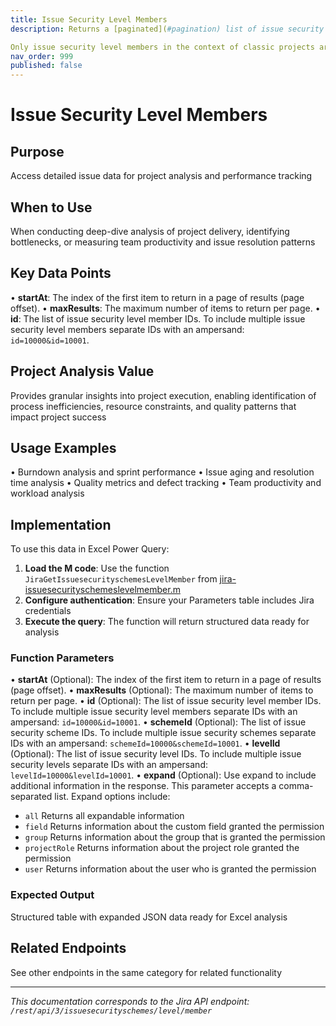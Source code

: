 ```yaml
---
title: Issue Security Level Members
description: Returns a [paginated](#pagination) list of issue security level members.

Only issue security level members in the context of classic projects are ret...
nav_order: 999
published: false
---
```


# Issue Security Level Members

## Purpose
Access detailed issue data for project analysis and performance tracking

## When to Use
When conducting deep-dive analysis of project delivery, identifying bottlenecks, or measuring team productivity and issue resolution patterns

## Key Data Points
• **startAt**: The index of the first item to return in a page of results (page offset).
• **maxResults**: The maximum number of items to return per page.
• **id**: The list of issue security level member IDs. To include multiple issue security level members separate IDs with an ampersand: `id=10000&id=10001`.

## Project Analysis Value
Provides granular insights into project execution, enabling identification of process inefficiencies, resource constraints, and quality patterns that impact project success

## Usage Examples
• Burndown analysis and sprint performance
• Issue aging and resolution time analysis
• Quality metrics and defect tracking
• Team productivity and workload analysis

## Implementation
To use this data in Excel Power Query:

1. **Load the M code**: Use the function `JiraGetIssuesecurityschemesLevelMember` from [jira-issuesecurityschemeslevelmember.m](../assets/jira-issuesecurityschemeslevelmember.m)
2. **Configure authentication**: Ensure your Parameters table includes Jira credentials
3. **Execute the query**: The function will return structured data ready for analysis

### Function Parameters
• **startAt** (Optional): The index of the first item to return in a page of results (page offset).
• **maxResults** (Optional): The maximum number of items to return per page.
• **id** (Optional): The list of issue security level member IDs. To include multiple issue security level members separate IDs with an ampersand: `id=10000&id=10001`.
• **schemeId** (Optional): The list of issue security scheme IDs. To include multiple issue security schemes separate IDs with an ampersand: `schemeId=10000&schemeId=10001`.
• **levelId** (Optional): The list of issue security level IDs. To include multiple issue security levels separate IDs with an ampersand: `levelId=10000&levelId=10001`.
• **expand** (Optional): Use expand to include additional information in the response. This parameter accepts a comma-separated list. Expand options include:

 *  `all` Returns all expandable information
 *  `field` Returns information about the custom field granted the permission
 *  `group` Returns information about the group that is granted the permission
 *  `projectRole` Returns information about the project role granted the permission
 *  `user` Returns information about the user who is granted the permission

### Expected Output
Structured table with expanded JSON data ready for Excel analysis

## Related Endpoints
See other endpoints in the same category for related functionality

---
*This documentation corresponds to the Jira API endpoint: `/rest/api/3/issuesecurityschemes/level/member`*
